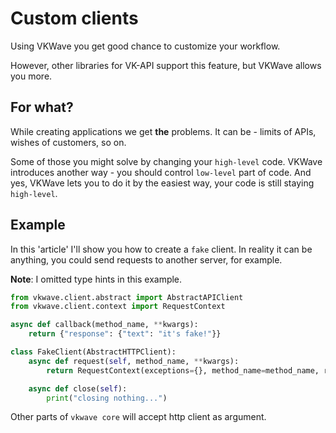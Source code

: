 # Custom clients

Using VKWave you get good chance to customize your workflow. 

However, other libraries for VK-API support this feature, but VKWave allows you more.

## For what?

While creating applications we get __the__ problems. It can be - limits of APIs, wishes of customers, so on.

Some of those you might solve by changing your `high-level` code. VKWave introduces another way - you should control `low-level` part of code. And yes, VKWave lets you to do it by the easiest way, your code is still staying `high-level`.

## Example

In this 'article' I'll show you how to create a `fake` client. In reality it can be anything, you could send requests to another server, for example.

**Note**: I omitted type hints in this example.

```python
from vkwave.client.abstract import AbstractAPIClient
from vkwave.client.context import RequestContext

async def callback(method_name, **kwargs):
    return {"response": {"text": "it's fake!"}}

class FakeClient(AbstractHTTPClient):
    async def request(self, method_name, **kwargs):
        return RequestContext(exceptions={}, method_name=method_name, request_callback=callback, request_params=kwargs)

    async def close(self):
        print("closing nothing...")

```

Other parts of `vkwave core` will accept http client as argument.
